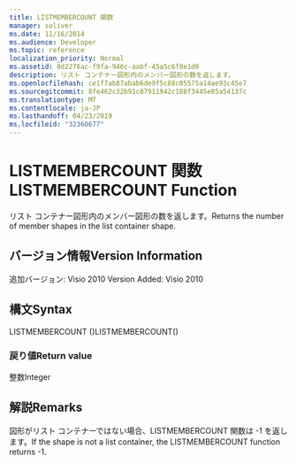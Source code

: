 ```yaml
---
title: LISTMEMBERCOUNT 関数
manager: soliver
ms.date: 11/16/2014
ms.audience: Developer
ms.topic: reference
localization_priority: Normal
ms.assetid: 8d2276ac-f9fa-946c-aabf-45a5c6f8e1d0
description: リスト コンテナー図形内のメンバー図形の数を返します。
ms.openlocfilehash: ce1f7ab87abab6de9f5c88c05575a14ae93c45e7
ms.sourcegitcommit: 8fe462c32b91c87911942c188f3445e85a54137c
ms.translationtype: MT
ms.contentlocale: ja-JP
ms.lasthandoff: 04/23/2019
ms.locfileid: "32360677"
---
```

# <a name="listmembercount-function"></a><span data-ttu-id="f0d87-103">LISTMEMBERCOUNT 関数</span><span class="sxs-lookup"><span data-stu-id="f0d87-103">LISTMEMBERCOUNT Function</span></span>

<span data-ttu-id="f0d87-104">リスト コンテナー図形内のメンバー図形の数を返します。</span><span class="sxs-lookup"><span data-stu-id="f0d87-104">Returns the number of member shapes in the list container shape.</span></span>
  
## <a name="version-information"></a><span data-ttu-id="f0d87-105">バージョン情報</span><span class="sxs-lookup"><span data-stu-id="f0d87-105">Version Information</span></span>

<span data-ttu-id="f0d87-106">追加バージョン: Visio 2010
</span><span class="sxs-lookup"><span data-stu-id="f0d87-106">Version Added: Visio 2010</span></span> 
  
## <a name="syntax"></a><span data-ttu-id="f0d87-107">構文</span><span class="sxs-lookup"><span data-stu-id="f0d87-107">Syntax</span></span>

<span data-ttu-id="f0d87-108">LISTMEMBERCOUNT ()</span><span class="sxs-lookup"><span data-stu-id="f0d87-108">LISTMEMBERCOUNT()</span></span>
  
### <a name="return-value"></a><span data-ttu-id="f0d87-109">戻り値</span><span class="sxs-lookup"><span data-stu-id="f0d87-109">Return value</span></span>

<span data-ttu-id="f0d87-110">整数</span><span class="sxs-lookup"><span data-stu-id="f0d87-110">Integer</span></span>
  
## <a name="remarks"></a><span data-ttu-id="f0d87-111">解説</span><span class="sxs-lookup"><span data-stu-id="f0d87-111">Remarks</span></span>

<span data-ttu-id="f0d87-112">図形がリスト コンテナーではない場合、LISTMEMBERCOUNT 関数は -1 を返します。</span><span class="sxs-lookup"><span data-stu-id="f0d87-112">If the shape is not a list container, the LISTMEMBERCOUNT function returns -1.</span></span>
  

